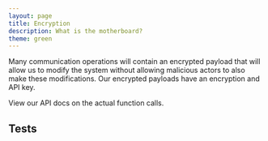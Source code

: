 ```yaml
---
layout: page
title: Encryption
description: What is the motherboard?
theme: green
---
```


Many communication operations will contain an encrypted payload that will allow us to modify the system without allowing malicious actors to also make these modifications. Our encrypted payloads have an encryption and API key.

View our API docs on the actual function calls.

## Tests
